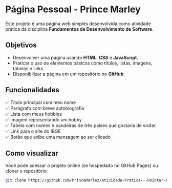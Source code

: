 # Página Pessoal - Prince Marley

Este projeto é uma página web simples desenvolvida como atividade prática da disciplina **Fundamentos de Desenvolvimento de Software**.

## Objetivos

- Desenvolver uma página usando **HTML**, **CSS** e **JavaScript**.
- Praticar o uso de elementos básicos como títulos, listas, imagens, tabelas e links.
- Disponibilizar a página em um repositório no **GitHub**.

## Funcionalidades

✅ Título principal com meu nome  
✅ Parágrafo com breve autobiografia  
✅ Lista com meus hobbies  
✅ Imagem representando um hobby  
✅ Tabela com nomes e bandeiras de três países que gostaria de visitar  
✅ Link para o site do IBGE  
✅ Botão que exibe uma mensagem ao ser clicado  

## Como visualizar

Você pode acessar o projeto online (se hospedado no GitHub Pages) ou clonar o repositório:

```bash
git clone https://github.com/PrinceMarlez/Atividade-Pratica---Uninter-FUNDAMENTOS-DE-DESENVOLVIMENTO-DE-SOFTWARE-.git

